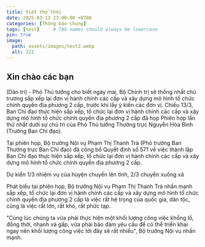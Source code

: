 ```yaml
---
title: Viết thử thôi
date: 2025-03-13 23:00:00 +0700
categories: [Thông báo chung]
tags: [test]     # TAG names should always be lowercase
pin: true
image:
  path: assets/images/test2.webp
  alt: 222
---
```

## Xin chào các bạn
(Dân trí) - Phó Thủ tướng cho biết ngày mai, Bộ Chính trị sẽ thống nhất chủ trương sắp xếp lại đơn vị hành chính các cấp và xây dựng mô hình tổ chức chính quyền địa phương 2 cấp, trước khi lấy ý kiến các đơn vị.
Chiều 13/3, Ban Chỉ đạo thực hiện sắp xếp, tổ chức lại đơn vị hành chính các cấp và xây dựng mô hình tổ chức chính quyền địa phương 2 cấp đã họp Phiên họp lần thứ nhất dưới sự chủ trì của Phó Thủ tướng Thường trực Nguyễn Hòa Bình (Trưởng Ban Chỉ đạo).

Tại phiên họp, Bộ trưởng Nội vụ Phạm Thị Thanh Trà (Phó trưởng Ban Thường trực Ban Chỉ đạo) đã công bố Quyết định số 571 về việc thành lập Ban Chỉ đạo thực hiện sắp xếp, tổ chức lại đơn vị hành chính các cấp và xây dựng mô hình tổ chức chính quyền địa phương 2 cấp.

Dự kiến 1/3 nhiệm vụ của huyện chuyển lên tỉnh, 2/3 chuyển xuống xã

Phát biểu tại phiên họp, Bộ trưởng Nội vụ Phạm Thị Thanh Trà nhấn mạnh sắp xếp, tổ chức lại đơn vị hành chính các cấp và xây dựng mô hình tổ chức chính quyền địa phương 2 cấp là việc rất hệ trọng của quốc gia, dân tộc, cũng là việc rất lớn, rất khó, rất phức tạp.

"Cùng lúc chúng ta vừa phải thực hiện một khối lượng công việc khổng lồ, đồng thời, nhanh và gấp, vừa phải bảo đảm yêu cầu để có thể triển khai ngay nên khối lượng công việc tới đây sẽ rất nhiều", Bộ trưởng Nội vụ nhấn mạnh.